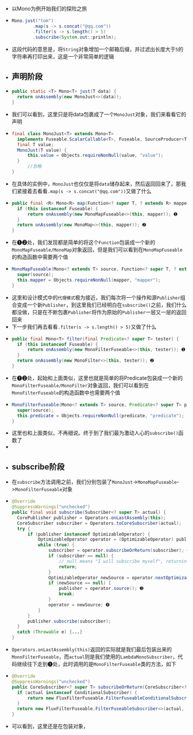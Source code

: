 - 以Mono为例开始我们的探险之旅
- ```java
  Mono.just("tom")
          .map(s -> s.concat("@qq.com"))
          .filter(s -> s.length() > 5)
          .subscribe(System.out::println);
  ```
- 这段代码的意思是，将`String`对象增加一个邮箱后缀，并过滤出长度大于`5`的字符串再打印出来，这是一个非常简单的逻辑
- ## 声明阶段
- ```java
  public static <T> Mono<T> just(T data) {
  	return onAssembly(new MonoJust<>(data));
  }
  ```
- 我们可以看到，这里只是将data包裹成了一个`MonoJust`对象，我们来看看它的声明
- ```java
  final class MonoJust<T> extends Mono<T> 
  	implements Fuseable.ScalarCallable<T>, Fuseable, SourceProducer<T>  {
  	final T value;
  	MonoJust(T value) {
  		this.value = Objects.requireNonNull(value, "value");
  	}
    	//忽略
  }
  ```
- 在具体的实例中，`MonoJust`也仅仅是将`data`储存起来，然后返回回来了，那我们紧接着去看看`.map(s -> s.concat("@qq.com"))`又做了什么
- ```java
  public final <R> Mono<R> map(Function<? super T, ? extends R> mapper) {
  	if (this instanceof Fuseable) {
  		return onAssembly(new MonoMapFuseable<>(this, mapper)); ➊
  	}
  	return onAssembly(new MonoMap<>(this, mapper)); ➋
  }
  ```
- 在➊➋处，我们发现都是简单的将这个`Function`包装成一个新的`MonoMapFuseable/MonoMap`对象返回，但是我们可以看到在`MonoMapFuseable`的构造函数中需要两个值
- ```java
  MonoMapFuseable(Mono<? extends T> source, Function<? super T, ? extends R> mapper) {
  	super(source);
  	this.mapper = Objects.requireNonNull(mapper, "mapper");
  }
  ```
- 这里和设计模式中的`代理模式`极为接近，我们每次将一个操作和源`Publisher`组合变成一个新`Publisher`，到这里我们已经明白在`subscribe()`之前，我们什么都没做，只是在不断包裹`Publisher`将作为原始的`Publisher`一层又一层的返回回来
- 下一步我们再去看看`.filter(s -> s.length() > 5)`又做了什么
- ```java
  public final Mono<T> filter(final Predicate<? super T> tester) {
  	if (this instanceof Fuseable) {
  		return onAssembly(new MonoFilterFuseable<>(this, tester)); ➊
  	}
  	return onAssembly(new MonoFilter<>(this, tester)); ➋
  }
  ```
- 在➊➋处，起始和上面类似，这里也就是简单的将Predicate包装成一个新的`MonoFilterFuseable/MonoFilter`对象返回，我们可以看到在`MonoFilterFuseable`的构造函数中也需要两个值
- ```java
  MonoFilterFuseable(Mono<? extends T> source, Predicate<? super T> predicate) {
  	super(source);
  	this.predicate = Objects.requireNonNull(predicate, "predicate");
  }
  ```
- 这里也和上面类似，不再细说。终于到了我们最为激动人心的`subscribe()`函数了
-
- ## subscribe阶段
- 在`subscribe`方法调用之前，我们分别包装了`MonoJust`->`MonoMapFuseable`->`MonoFilterFuseable`对象
- ```java
  @Override
  @SuppressWarnings("unchecked")
  public final void subscribe(Subscriber<? super T> actual) {
  	CorePublisher publisher = Operators.onLastAssembly(this);
  	CoreSubscriber subscriber = Operators.toCoreSubscriber(actual);
  	try {
  		if (publisher instanceof OptimizableOperator) {
  			OptimizableOperator operator = (OptimizableOperator) publisher;
  			while (true) {
  				subscriber = operator.subscribeOrReturn(subscriber); ➊
  				if (subscriber == null) {
  					// null means "I will subscribe myself", returning...
  					return;
  				}
  				OptimizableOperator newSource = operator.nextOptimizableSource(); ➋
  				if (newSource == null) {
  					publisher = operator.source(); ➌
  					break;
  				}
  				operator = newSource; ➍
  			}
  		}
  		publisher.subscribe(subscriber);
  	}
  	catch (Throwable e) {...}
  }
  ```
- `Operators.onLastAssembly(this)`返回的实际就是我们最后包装出来的`MonoFilterFuseable`，而`actual`则是我们使用的`LambdaMonoSubscriber`，代码继续往下走到➊处，此时调用的是`MonoFilterFuseable`类的方法，如下
- ```java
  @Override
  @SuppressWarnings("unchecked")
  public CoreSubscriber<? super T> subscribeOrReturn(CoreSubscriber<? super T> actual) {
  	if (actual instanceof ConditionalSubscriber) {
  		return new FluxFilterFuseable.FilterFuseableConditionalSubscriber<>((ConditionalSubscriber<? super T>) actual, predicate);
  	}
  	return new FluxFilterFuseable.FilterFuseableSubscriber<>(actual, predicate);
  }
  ```
- 可以看到，这里还是在包装对象，
